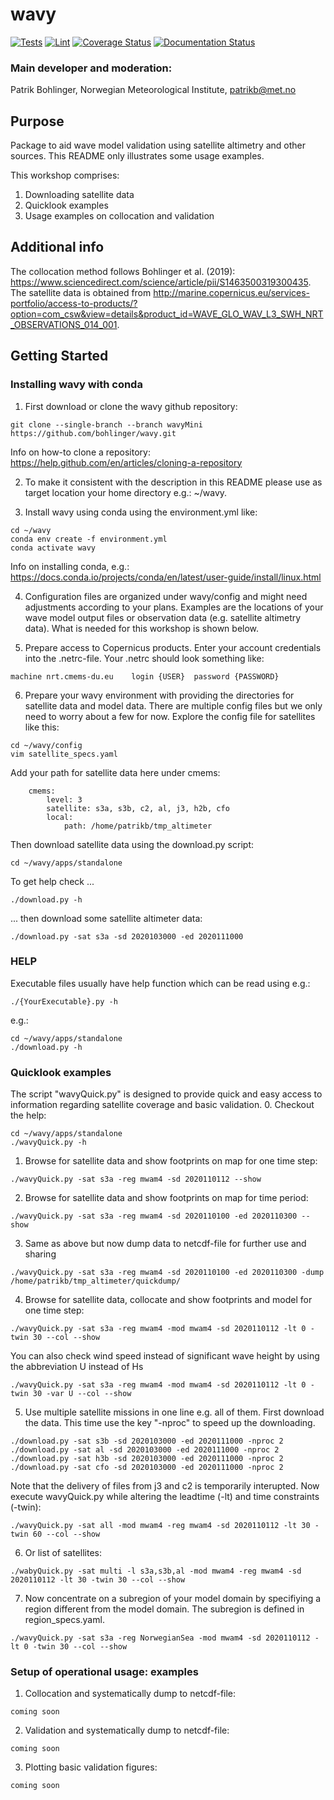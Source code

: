 # wavy

[![Tests](https://github.com/bohlinger/wavy/actions/workflows/python-test.yml/badge.svg)](https://github.com/bohlinger/wavy/actions/workflows/python-test.yml)
[![Lint](https://github.com/bohlinger/wavy/actions/workflows/lint.yml/badge.svg)](https://github.com/bohlinger/wavy/actions/workflows/lint.yml)
[![Coverage Status](https://coveralls.io/repos/github/bohlinger/wavy/badge.svg?branch=master)](https://coveralls.io/github/bohlinger/wavy?branch=master)
[![Documentation Status](https://readthedocs.org/projects/wavyopen/badge/?version=latest)](https://wavyopen.readthedocs.io/en/latest/?badge=latest)

### Main developer and moderation:
Patrik Bohlinger, Norwegian Meteorological Institute, patrikb@met.no

## Purpose
Package to aid wave model validation using satellite altimetry and other sources. This README only illustrates some usage examples.

This workshop comprises:
1. Downloading satellite data
2. Quicklook examples
3. Usage examples on collocation and validation

## Additional info
The collocation method follows Bohlinger et al. (2019): https://www.sciencedirect.com/science/article/pii/S1463500319300435. The satellite data is obtained from http://marine.copernicus.eu/services-portfolio/access-to-products/?option=com_csw&view=details&product_id=WAVE_GLO_WAV_L3_SWH_NRT_OBSERVATIONS_014_001.

## Getting Started
### Installing wavy with conda
1. First download or clone the wavy github repository:
```
git clone --single-branch --branch wavyMini https://github.com/bohlinger/wavy.git
```
Info on how-to clone a repository:
https://help.github.com/en/articles/cloning-a-repository

2. To make it consistent with the description in this README please use as target location your home directory e.g.: ~/wavy.

3. Install wavy using conda using the environment.yml like:
```
cd ~/wavy
conda env create -f environment.yml
conda activate wavy
```
Info on installing conda, e.g.:
https://docs.conda.io/projects/conda/en/latest/user-guide/install/linux.html

4. Configuration files are organized under wavy/config and might need adjustments according to your plans. Examples are the locations of your wave model output files or observation data (e.g. satellite altimetry data). What is needed for this workshop is shown below.

5. Prepare access to Copernicus products. Enter your account credentials into the .netrc-file. Your .netrc should look something like:
```
machine nrt.cmems-du.eu    login {USER}  password {PASSWORD}
```

6. Prepare your wavy environment with providing the directories for satellite data and model data. There are multiple config files but we only need to worry about a few for now. Explore the config file for satellites like this:
```
cd ~/wavy/config
vim satellite_specs.yaml
```
Add your path for satellite data here under cmems:
```
    cmems:
        level: 3
        satellite: s3a, s3b, c2, al, j3, h2b, cfo
        local:
            path: /home/patrikb/tmp_altimeter
```
Then download satellite data using the download.py script:
```
cd ~/wavy/apps/standalone
```
To get help check ...
```
./download.py -h
```
... then download some satellite altimeter data:
```
./download.py -sat s3a -sd 2020103000 -ed 2020111000
```

### HELP
Executable files usually have help function which can be read using e.g.:
```
./{YourExecutable}.py -h
```

e.g.:
```
cd ~/wavy/apps/standalone
./download.py -h
```
### Quicklook examples
The script "wavyQuick.py" is designed to provide quick and easy access to information regarding satellite coverage and basic validation.
0. Checkout the help:
```
cd ~/wavy/apps/standalone
./wavyQuick.py -h
```
1. Browse for satellite data and show footprints on map for one time step:
```
./wavyQuick.py -sat s3a -reg mwam4 -sd 2020110112 --show
```
2. Browse for satellite data and show footprints on map for time period:
```
./wavyQuick.py -sat s3a -reg mwam4 -sd 2020110100 -ed 2020110300 --show
```
3. Same as above but now dump data to netcdf-file for further use and sharing
```
./wavyQuick.py -sat s3a -reg mwam4 -sd 2020110100 -ed 2020110300 -dump /home/patrikb/tmp_altimeter/quickdump/
```
4. Browse for satellite data, collocate and show footprints and model for one time step:
```
./wavyQuick.py -sat s3a -reg mwam4 -mod mwam4 -sd 2020110112 -lt 0 -twin 30 --col --show
```
You can also check wind speed instead of significant wave height by using the abbreviation U instead of Hs
```
./wavyQuick.py -sat s3a -reg mwam4 -mod mwam4 -sd 2020110112 -lt 0 -twin 30 -var U --col --show
```
5. Use multiple satellite missions in one line e.g. all of them. First download the data. This time use the key "-nproc" to speed up the downloading.
```
./download.py -sat s3b -sd 2020103000 -ed 2020111000 -nproc 2
./download.py -sat al -sd 2020103000 -ed 2020111000 -nproc 2
./download.py -sat h3b -sd 2020103000 -ed 2020111000 -nproc 2
./download.py -sat cfo -sd 2020103000 -ed 2020111000 -nproc 2
```
Note that the delivery of files from j3 and c2 is temporarily interupted. Now execute wavyQuick.py while altering the leadtime (-lt) and time constraints (-twin):
```
./wavyQuick.py -sat all -mod mwam4 -reg mwam4 -sd 2020110112 -lt 30 -twin 60 --col --show
```

6. Or list of satellites:
```
./wabyQuick.py -sat multi -l s3a,s3b,al -mod mwam4 -reg mwam4 -sd 2020110112 -lt 30 -twin 30 --col --show
```

7. Now concentrate on a subregion of your model domain by specifiying a region different from the model domain. The subregion is defined in region_specs.yaml.
```
./wavyQuick.py -sat s3a -reg NorwegianSea -mod mwam4 -sd 2020110112 -lt 0 -twin 30 --col --show
```
### Setup of operational usage: examples
1. Collocation and systematically dump to netcdf-file:
```
coming soon
```
2. Validation and systematically dump to netcdf-file:
```
coming soon
```
3. Plotting basic validation figures:
```
coming soon
```
